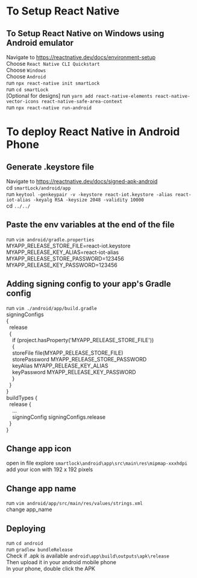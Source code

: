 # To Setup React Native  

## To Setup React Native on Windows using Android emulator
Navigate to https://reactnative.dev/docs/environment-setup  
Choose `React Native CLI Quickstart`  
Choose `Windows`  
Choose `Android`   
run `npx react-native init smartLock`  
run `cd smartLock`  
[Optional for designs] run `yarn add react-native-elements react-native-vector-icons react-native-safe-area-context`  
run `npx react-native run-android`  


# To deploy React Native in Android Phone  
## Generate .keystore file  
Navigate to https://reactnative.dev/docs/signed-apk-android  
cd `smartLock/android/app`  
run `keytool -genkeypair -v -keystore react-iot.keystore -alias react-iot-alias -keyalg RSA -keysize 2048 -validity 10000`  
cd `../../`  

## Paste the env variables at the end of the file  
run `vim android/gradle.properties`  
MYAPP_RELEASE_STORE_FILE=react-iot.keystore  
MYAPP_RELEASE_KEY_ALIAS=react-iot-alias  
MYAPP_RELEASE_STORE_PASSWORD=123456  
MYAPP_RELEASE_KEY_PASSWORD=123456  

## Adding signing config to your app's Gradle config  
run `vim ./android/app/build.gradle`  
signingConfigs   
{  
&nbsp;&nbsp;release  
&nbsp;&nbsp;{  
&nbsp;&nbsp;&nbsp;&nbsp;if (project.hasProperty('MYAPP_RELEASE_STORE_FILE'))  
&nbsp;&nbsp;&nbsp;&nbsp;{  
&nbsp;&nbsp;&nbsp;&nbsp;storeFile file(MYAPP_RELEASE_STORE_FILE)  
&nbsp;&nbsp;&nbsp;&nbsp;storePassword MYAPP_RELEASE_STORE_PASSWORD  
&nbsp;&nbsp;&nbsp;&nbsp;keyAlias MYAPP_RELEASE_KEY_ALIAS  
&nbsp;&nbsp;&nbsp;&nbsp;keyPassword MYAPP_RELEASE_KEY_PASSWORD  
&nbsp;&nbsp;&nbsp;&nbsp;}  
&nbsp;&nbsp;}  
}   
buildTypes {  
&nbsp;&nbsp;release {  
&nbsp;&nbsp;&nbsp;&nbsp;...  
&nbsp;&nbsp;&nbsp;&nbsp;signingConfig signingConfigs.release  
&nbsp;&nbsp;}  
}  

## Change app icon  
open in file explore `smartlock\android\app\src\main\res\mipmap-xxxhdpi`  
add your icon with 192 x 192 pixels  

## Change app name
run `vim android/app/src/main/res/values/strings.xml`  
change app_name

## Deploying
run `cd android`  
run `gradlew bundleRelease`  
Check if .apk is available `android\app\build\outputs\apk\release`  
Then upload it in your android mobile phone  
In your phone, double click the APK  
